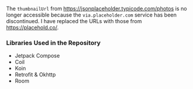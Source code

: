 
The `thumbnailUrl` from https://jsonplaceholder.typicode.com/photos is no longer accessible because the `via.placeholder.com` service has been discontinued. I have replaced the URLs with those from https://placehold.co/.

### Libraries Used in the Repository
- Jetpack Compose
- Coil
- Koin
- Retrofit & Okhttp
- Room
